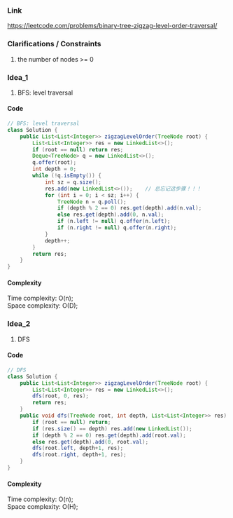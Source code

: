 
### Link

https://leetcode.com/problems/binary-tree-zigzag-level-order-traversal/

### Clarifications / Constraints

1. the number of nodes >= 0

### Idea_1

1. BFS: level traversal


#### Code

```java
// BFS: level traversal
class Solution {
    public List<List<Integer>> zigzagLevelOrder(TreeNode root) {
        List<List<Integer>> res = new LinkedList<>();
        if (root == null) return res;
        Deque<TreeNode> q = new LinkedList<>();
        q.offer(root);
        int depth = 0;
        while (!q.isEmpty()) {
            int sz = q.size();
            res.add(new LinkedList<>());    // 总忘记这步骤！！！
            for (int i = 0; i < sz; i++) {
                TreeNode n = q.poll();
                if (depth % 2 == 0) res.get(depth).add(n.val);
                else res.get(depth).add(0, n.val);
                if (n.left != null) q.offer(n.left);
                if (n.right != null) q.offer(n.right);
            }
            depth++;
        }
        return res;
    }
}
```

#### Complexity

Time complexity: O(n);  
Space complexity: O(D); 


### Idea_2

1. DFS


#### Code

```java
// DFS
class Solution {
    public List<List<Integer>> zigzagLevelOrder(TreeNode root) {
        List<List<Integer>> res = new LinkedList<>();
        dfs(root, 0, res);
        return res;
    }
    public void dfs(TreeNode root, int depth, List<List<Integer>> res) {
        if (root == null) return;
        if (res.size() == depth) res.add(new LinkedList());
        if (depth % 2 == 0) res.get(depth).add(root.val);
        else res.get(depth).add(0, root.val);
        dfs(root.left, depth+1, res);
        dfs(root.right, depth+1, res);
    }
}
```

#### Complexity

Time complexity: O(n);  
Space complexity: O(H);
